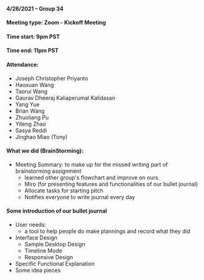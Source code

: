 #### 4/26/2021 – Group 34
#### Meeting type: Zoom - Kickoff Meeting
#### Time start: 9pm PST
#### Time end: 11pm PST

#### Attendance:
- Joseph Christopher Priyanto
- Haoxuan Wang
- Taorui Wang
- Gaurav Dheeraj Kaliaperumal Kalidasan
- Yang Yue
- Brian Wang
- Zhuoliang Pu
- Yiteng Zhao
- Sasya Reddi
- Jinghao Miao (Tony)

#### What we did (BrainStorming):
- Meeting Summary: to make up for the missed writing part of brainstorming assignment
   - learned other group's flowchart and improve on ours.
   - Miro (for presenting features and functionalities of our bullet journal)
   - Allocate tasks for starting pitch
   - Notifies everyone to write journal every day

#### Some introduction of our bullet journal
- User needs:
  - a tool to help people do make plannings and record what they did
- Interface Design
  - Sample Desktop Design
  - Timeline Mode
  - Responsive Design
- Specific Functional Explanation
- Some idea pieces


